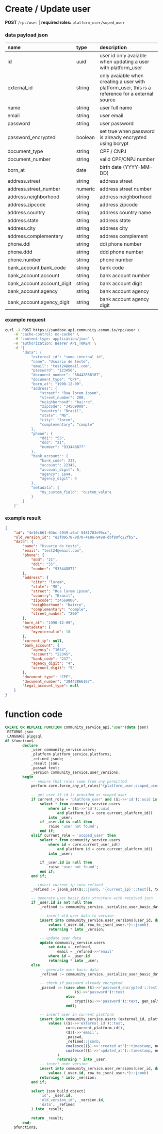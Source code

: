 # Create / Update user

**POST** `/rpc/user` | **required roles:** `platform_user/soped_user` 

### data payload json

|name | type |  description |
| :--- | :--- | :--- |
| id | uuid | user id only avaiable when updating a user with platform_user |
| external\_id | string | only avaiable when creating a user with platform\_user, this is a reference for a external source |
| name | string | user full name |
| email | string | user email |
| password | string | user password |
| password\_encrypted | boolean | set true when password is already encrypted using bcrypt |
| document\_type | string | CPF / CNPJ |
| document\_number | string | valid CPF/CNPJ number |
| born\_at | date | birth date \(YYYY-MM-DD\) |
| address.street | string | address street |
| address.street\_number | numeric | address street number |
| address.neighborhood | string | address neighborhood |
| address.zipcode | string | address zipcode |
| address.country | string | address country name |
| address.state | string | address state |
| address.city | string |  address city |
| address.complementary | string | address complement |
| phone.ddi | string |  ddi phone number |
| phone.ddd | string |  ddd phone number |
| phone.number | string | phone number |
| bank\_account.bank\_code | string | bank code |
| bank\_account.account | string | bank account number |
| bank\_account.account\_digit | string | bank account digit |
| bank\_account.agency | string | bank account agency |
| bank\_account.agency\_digit | string | bank account agency digit |

###

### example request

```bash
curl -X POST https://sandbox.api.community.comum.io/rpc/user \
    -H 'cache-control: no-cache' \
    -H 'content-type: application/json' \
    -H 'authorization: Bearer API_TOKEN' \
    -d '{
        "data": {
            "external_id": "some_internal_id",
            "name": "Usuario de teste",
            "email": "test24@email.com",
            "password": "123456",
            "document_number": "38442866167",
            "document_type": "CPF",
            "born_at": "1990-12-09",
            "address": {
                "street": "Rua lorem ipsum",
                "street_number": 200,
                "neighborhood": "bairro",
                "zipcode": "34569000",
                "country": "Brasil",
                "state": "MG",
                "city": "lorem",
                "complementary": "comple"
            },
            "phone": {
                "ddi": "55",
                "ddd": "21",
                "number": "933448877"
            },
            "bank_account": {
                "bank_code": 237,
                "account": 22345,
                "account_digit": 5,
                "agency": 1644,
                "agency_digit": 4
            },
            "metadata": {
                "my_custom_field": "custom_valu"e
            }
        }
    }'
```

### example result

```json
{
    "id": "4e10c661-03bc-4949-a6af-5481783e90cc",
    "old_version_id": "e2f09578-8d70-4e8a-9498-dbf90fc22fb5",
    "data": {
        "name": "Usuario de teste",
        "email": "test24@email.com",
        "phone": {
            "ddd": "21",
            "ddi": "55",
            "number": "933448877"
        },
        "address": {
            "city": "lorem",
            "state": "MG",
            "street": "Rua lorem ipsum",
            "country": "Brasil",
            "zipcode": "34569000",
            "neighborhood": "bairro",
            "complementary": "comple",
            "street_number": "200"
        },
        "born_at": "1990-12-09",
        "metadata": {
            "myexternalid": 10
        },
        "current_ip": null,
        "bank_account": {
            "agency": "1644",
            "account": "22345",
            "bank_code": "237",
            "agency_digit": "4",
            "account_digit": "5"
        },
        "document_type": "CPF",
        "document_number": "38442866167",
        "legal_account_type": null
    }
}
```

# function code

```sql
CREATE OR REPLACE FUNCTION community_service_api."user"(data json)
 RETURNS json
 LANGUAGE plpgsql
AS $function$
        declare
            _user community_service.users;
            _platform platform_service.platforms;
            _refined jsonb;
            _result json;
            _passwd text;
            _version community_service.user_versions;        
        begin
            -- ensure that roles come from any permitted
            perform core.force_any_of_roles('{platform_user,scoped_user}');
            
            -- get user if id is provided or scoped_user
            if current_role = 'platform_user' and ($1->>'id')::uuid is not null then
                select * from community_service.users
                    where id = ($1->>'id')::uuid
                        and platform_id = core.current_platform_id()
                    into _user;
                if _user.id is null then
                    raise 'user not found';
                end if;                    
            elsif current_role = 'scoped_user' then
                select * from community_service.users
                    where id = core.current_user_id()
                        and platform_id = core.current_platform_id()
                    into _user;
                    
                if _user.id is null then
                    raise 'user not found';
                end if;
            end if;

            -- insert current_ip into refined
            _refined := jsonb_set($1::jsonb, '{current_ip}'::text[], to_jsonb(coalesce(($1->>'current_ip')::text, core.force_ip_address())));

            -- generate user basic data structure with received json
            if _user.id is not null then
                _refined := community_service._serialize_user_basic_data($1, _user.data::json);

                -- insert old user data to version
                insert into community_service.user_versions(user_id, data)
                    values (_user.id, row_to_json(_user.*)::jsonb)
                    returning * into _version;

                -- update user data
                update community_service.users
                    set data = _refined,
                        email = _refined->>'email'
                    where id = _user.id
                    returning * into _user;
            else
                -- geenrate user basic data
                _refined := community_service._serialize_user_basic_data($1);
                
                -- check if password already encrypted
                _passwd := (case when ($1->>'password_encrypted'::text) = 'true' then 
                                ($1->>'password')::text  
                            else 
                                crypt(($1->>'password')::text, gen_salt('bf')) 
                            end);

                -- insert user in current platform
                insert into community_service.users (external_id, platform_id, email, password, data, created_at, updated_at)
                    values (($1->>'external_id')::text,
                            core.current_platform_id(),
                            ($1)->>'email',
                            _passwd,
                            _refined::jsonb,
                            coalesce(($1->>'created_at')::timestamp, now()),
                            coalesce(($1->>'updated_at')::timestamp, now())
                        )
                        returning * into _user;
                -- insert user version
                insert into community_service.user_versions(user_id, data)
                    values (_user.id, row_to_json(_user.*)::jsonb)
                returning * into _version;
            end if;
            
            select json_build_object(
                'id', _user.id,
                'old_version_id', _version.id,
                'data', _refined
            ) into _result;
            
            return _result;
        end;
    $function$;
```



